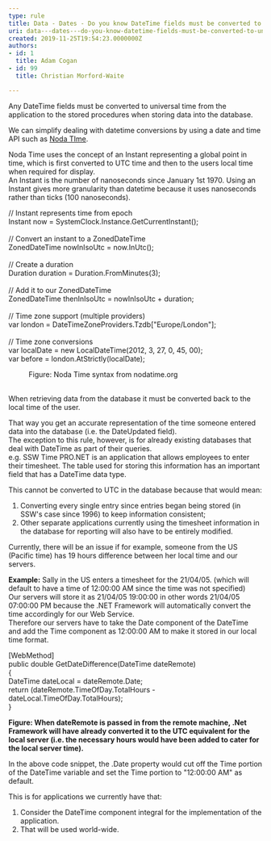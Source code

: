 ```yaml
---
type: rule
title: Data - Dates - Do you know DateTime fields must be converted to universal time?
uri: data---dates---do-you-know-datetime-fields-must-be-converted-to-universal-time
created: 2019-11-25T19:54:23.0000000Z
authors:
- id: 1
  title: Adam Cogan
- id: 99
  title: Christian Morford-Waite

---
```




<span class='intro'> <p>​​​​Any DateTime fields must be converted to universal time from the application to the stored procedures when storing data into the database.<br></p><p>We can simplify dealing with datetime conversions by using a date and time API such as <a href="https&#58;//nodatime.org/">Noda TIme</a>.<br></p> </span>

<p>Noda Time uses the concept of an Instant representing a global point in time, which is first converted to UTC time and then to the users local time when required for display.​<br>An Instant is the number of nanoseconds since January 1st 1970. Using an Instant gives more granularity than datetime because it uses nanoseconds rather than ticks (100 nanoseconds).​<br></p><p class="ssw15-rteElement-CodeArea">​​// Instant represents time from epoch<br>Instant now = SystemClock.Instance.GetCurrentInstant();<br><br>// Convert an instant to a ZonedDateTime<br>ZonedDateTime nowInIsoUtc = now.InUtc();<br><br>// Create a duration<br>Duration duration = Duration.FromMinutes(3);<br><br>// Add it to our ZonedDateTime<br>ZonedDateTime thenInIsoUtc = nowInIsoUtc + duration;<br><br>// Time zone support (multiple providers)<br>var london = DateTimeZoneProviders.Tzdb[&quot;Europe/London&quot;];<br><br>// Time zone conversions<br>var localDate = new LocalDateTime(2012, 3, 27, 0, 45, 00);<br>var before = london.AtStrictly(localDate);​<br></p><dd class="ssw15-rteElement-FigureNormal">Figure&#58; Noda Time syntax from nodatime.org<br></dd><dd class="ssw15-rteElement-FigureNormal"><br></dd><p>When retrieving data from the database it must be converted back to the local time of the user.</p><p>That way you get an accurate representation of&#160;the time someone entered data into the database (i.e. the DateUpdated field).<br>The exception to this rule, however, is for already existing databases that deal with DateTime as part of their queries.<br>e.g. SSW Time PRO.NET is an application that allows employees to enter their timesheet. The table used for storing this information has an important field that has a DateTime data type.<br></p><p>This cannot be converted to UTC in the database because that would mean&#58;<br></p><ol><li>Converting every single entry since entries began being stored (in SSW's case since 1996) to keep information consistent;</li><li>Other separate applications currently using the timesheet information in the database for reporting will also have to be entirely modified.</li></ol><p></p><p>Currently, there will be an issue if for example, someone from the US (Pacific time) has 19 hours difference between her local time and our servers.​​​​​<br></p><p><strong>Example&#58;</strong>&#160;Sally in the US enters a timesheet for the 21/04/05. (which will default to have a time of 12&#58;00&#58;00 AM since the time was not specified)<br>Our servers will store it as 21/04/05 19&#58;00&#58;00 in other words 21/04/05 07&#58;00&#58;00 PM because the .NET Framework will automatically convert the time accordingly for our Web Service.<br>Therefore our servers have to take the Date component of the DateTime and add the Time component as 12&#58;00&#58;00 AM to make it stored in our local time format.<br></p><p class="ssw15-rteElement-CodeArea">[WebMethod] <br>public double GetDateDifference(DateTime dateRemote) <br>&#123; <br>DateTime dateLocal = dateRemote.Date; <br>​​return (dateRemote.TimeOfDay.TotalHours - ​​dateLocal.TimeOfDay.TotalHours); <br>​&#125;</p><p><strong>Figure&#58; When dateRemote is passed in from the remote machine, .Net Framework will have already converted it to the UTC equivalent for the local server (i.e. the necessary hours would have been added to cater for the local server time).</strong></p><p>In the above code snippet, the .Date property would cut off the Time portion of the DateTime variable and set the Time portion to &quot;12&#58;00&#58;00 AM&quot; as default.</p><p>This is for applications we currently have that&#58;</p><ol><li>Consider the DateTime component integral for the implementation of the application.<br></li><li>That will be used world-wide.</li></ol><p><br></p>


